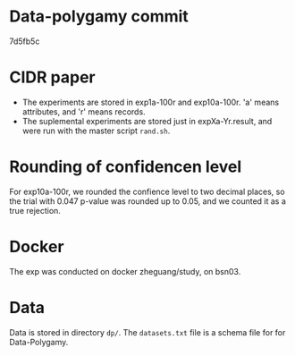 # Data-polygamy commit
7d5fb5c

# CIDR paper
- The experiments are stored in exp1a-100r and exp10a-100r.  'a' means attributes, and 'r' means records.
- The suplemental experiments are stored just in expXa-Yr.result, and were run with the master script `rand.sh`.  

# Rounding of confidencen level
For exp10a-100r, we rounded the confience level to two decimal places, so the trial with 0.047 p-value was rounded up to 0.05, and we counted it as a true rejection.

# Docker
The exp was conducted on docker zheguang/study, on bsn03.

# Data
Data is stored in directory `dp/`.  The `datasets.txt` file is a schema file for for Data-Polygamy.
